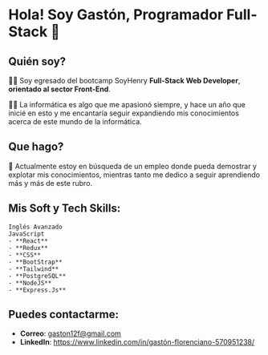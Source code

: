 # Hola! Soy Gastón, Programador Full-Stack 👋

## Quién soy?

👨‍🎓 Soy egresado del bootcamp SoyHenry **Full-Stack Web Developer**, **orientado al sector Front-End**.

👨‍💻 La informática es algo que me apasionó siempre, y hace un año que inicié en esto y me encantaría seguir expandiendo mis conocimientos acerca de este mundo de la informática.

## Que hago?

🔎 Actualmente estoy en búsqueda de un empleo donde pueda demostrar y explotar mis conocimientos, mientras tanto me dedico a seguir aprendiendo más y más de este rubro.

## Mis Soft y Tech Skills:
```
Inglés Avanzado
JavaScript
- **React**
- **Redux**
- **CSS**
- **BootStrap**
- **Tailwind**
- **PostgreSQL**
- **NodeJS**
- **Express.Js**

```
## Puedes contactarme:

- **Correo**: gaston12f@gmail.com
- **LinkedIn**: https://www.linkedin.com/in/gastón-florenciano-570951238/
